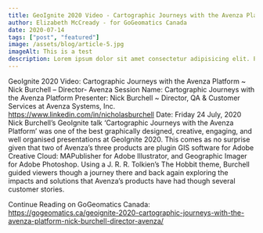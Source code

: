```yaml
---
title: GeoIgnite 2020 Video - Cartographic Journeys with the Avenza Platform ~ Nick Burchell – Director- Avenza
author: Elizabeth McCready - for GoGeomatics Canada
date: 2020-07-14
tags: ["post", "featured"]
image: /assets/blog/article-5.jpg
imageAlt: This is a test
description: Lorem ipsum dolor sit amet consectetur adipisicing elit. Perferendis accusantium sit illo neque rem omnis quaerat, nam similique vitae delectus ad magni vel quo maxime, magnam placeat. Reprehenderit, distinctio aliquam?
---
```


GeoIgnite 2020 Video: Cartographic Journeys with the Avenza Platform ~ Nick Burchell – Director- Avenza
Session Name: Cartographic Journeys with the Avenza Platform
Presenter: Nick Burchell ~ Director, QA & Customer Services at Avenza Systems, Inc.
https://www.linkedin.com/in/nicholasburchell
Date: Friday 24 July, 2020
Nick Burchell’s GeoIgnite talk ‘Cartographic Journeys with the Avenza Platform’ was one of the best graphically designed, creative, engaging, and well organised presentations at GeoIgnite 2020. This comes as no surprise given that two of Avenza’s three products are plugin GIS software for Adobe Creative Cloud: MAPublisher for Adobe Illustrator, and Geographic Imager for Adobe Photoshop. Using a J. R. R. Tolkien’s The Hobbit theme, Burchell guided viewers though a journey there and back again exploring the impacts and solutions that Avenza’s products have had though several customer stories.

Continue Reading on GoGeomatics Canada: 
https://gogeomatics.ca/geoignite-2020-cartographic-journeys-with-the-avenza-platform-nick-burchell-director-avenza/
